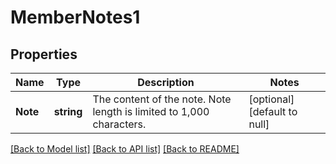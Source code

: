 # MemberNotes1

## Properties
Name | Type | Description | Notes
------------ | ------------- | ------------- | -------------
**Note** | **string** | The content of the note. Note length is limited to 1,000 characters. | [optional] [default to null]

[[Back to Model list]](../README.md#documentation-for-models) [[Back to API list]](../README.md#documentation-for-api-endpoints) [[Back to README]](../README.md)


